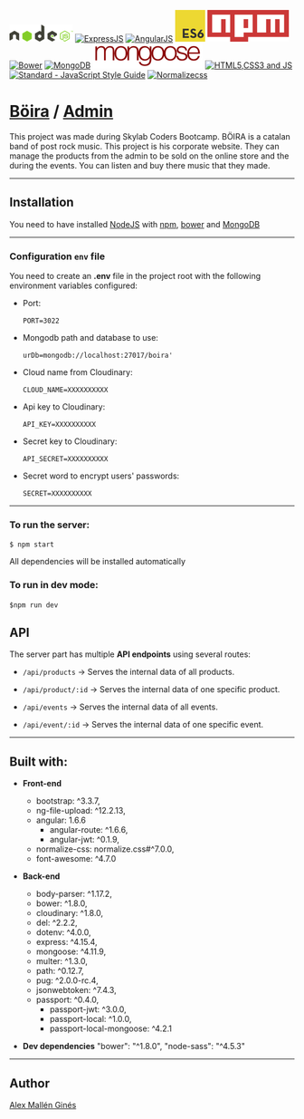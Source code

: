 [![NodeJS](https://github.com/MarioTerron/logo-images/blob/master/logos/nodejs.png)](https://nodejs.org/)
[![ExpressJS](https://github.com/MarioTerron/logo-images/blob/master/logos/expressjs.png)](http://expressjs.com///)
[![AngularJS](https://github.com/FransLopez/logo-images/blob/master/logos/angularjs.png)](https://angularjs.org/)
[![ES6](https://github.com/MarioTerron/logo-images/blob/master/logos/es6.png)](http://www.ecma-international.org/ecma-262/6.0/) 
[![npm](https://github.com/MarioTerron/logo-images/blob/master/logos/npm.png)](https://www.npmjs.com/)
[![Bower](https://github.com/FransLopez/logo-images/blob/master/logos/bower.png)](https://bower.io/)
[![MongoDB](https://github.com/FransLopez/logo-images/blob/master/logos/mongodb.png)](https://www.mongodb.com/)
[![Monogoose](https://github.com/MarioTerron/logo-images/blob/master/logos/mongoose.png)](http://mongoosejs.com/)
[![HTML5,CSS3 and JS](https://github.com/FransLopez/logo-images/blob/master/logos/html5-css3-js.png)](http://www.w3.org/) 
[![Standard - JavaScript Style Guide](https://cdn.rawgit.com/feross/standard/master/badge.svg)](https://github.com/feross/standard)
[![Normalizecss](https://necolas.github.io/normalize.css/logo.svg)](https://necolas.github.io/normalize.css/)

# [Böira](https://boira.herokuapp.com/#!/) / [Admin](https://boira.herokuapp.com/admin)

This project was made during Skylab Coders Bootcamp.
BÖIRA is a catalan band of post rock music. 
This project is his corporate website.
They can manage the products from the admin to be sold on the online store and the during the events.
You can listen and buy there music that they made.

---

## Installation

You need to have installed [NodeJS](https://nodejs.org/) with [npm](https://www.npmjs.com/), [bower](https://bower.io/) and [MongoDB](https://www.mongodb.com/)

---
### Configuration `env` file

You need to create an **.env** file in the project root with the following environment variables configured:

- Port:
  ```
  PORT=3022
  ```

- Mongodb path and database to use:
  ```
  urDb=mongodb://localhost:27017/boira'
  ```

- Cloud name from Cloudinary:
  ```
  CLOUD_NAME=XXXXXXXXXX
  ```
  
- Api key to Cloudinary:
  ```
  API_KEY=XXXXXXXXXX
  ```

- Secret key to Cloudinary:
  ```
  API_SECRET=XXXXXXXXXX
  ```
  

- Secret word to encrypt users' passwords:
  ```
  SECRET=XXXXXXXXXX
  ```
  
---

### To run the server:

```
$ npm start
```

All dependencies will be installed automatically

### To run in dev mode:

```
$npm run dev
```


## API

The server part has multiple **API endpoints** using several routes:

- `/api/products` -> Serves the internal data of all products.
- `/api/product/:id` -> Serves the internal data of one specific product.

- `/api/events` -> Serves the internal data of all events.
- `/api/event/:id` -> Serves the internal data of one specific event.

---

## Built with:

- **Front-end**

    - bootstrap: ^3.3.7,
    - ng-file-upload: ^12.2.13,
    - angular: 1.6.6
      + angular-route: ^1.6.6,
      + angular-jwt: ^0.1.9,
    - normalize-css: normalize.css#^7.0.0,
    - font-awesome: ^4.7.0

- **Back-end**
    - body-parser: ^1.17.2,
    - bower: ^1.8.0,
    - cloudinary: ^1.8.0,
    - del: ^2.2.2,
    - dotenv: ^4.0.0,
    - express: ^4.15.4,
    - mongoose: ^4.11.9,
    - multer: ^1.3.0,
    - path: ^0.12.7,
    - pug: ^2.0.0-rc.4,
    - jsonwebtoken: ^7.4.3,
    - passport: ^0.4.0,
      + passport-jwt: ^3.0.0,
      + passport-local: ^1.0.0,
      + passport-local-mongoose: ^4.2.1

- **Dev dependencies**
    "bower": "^1.8.0",
    "node-sass": "^4.5.3"
---

## Author

[Alex Mallén Ginés](https://github.com/amallen22)


